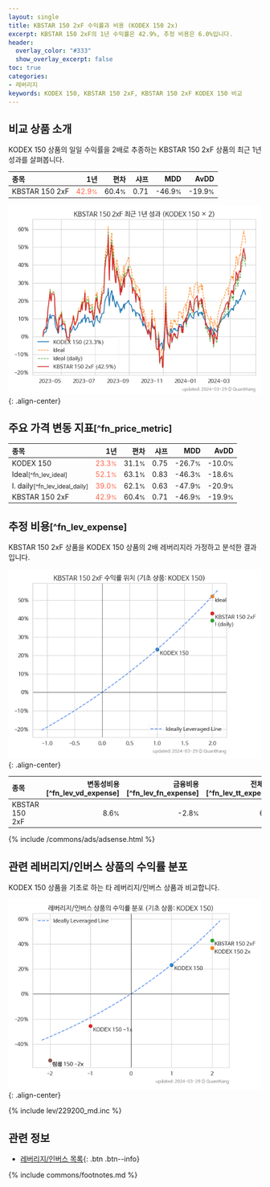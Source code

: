 ```yaml
---
layout: single
title: KBSTAR 150 2xF 수익률과 비용 (KODEX 150 2x)
excerpt: KBSTAR 150 2xF의 1년 수익률은 42.9%, 추정 비용은 6.0%입니다.
header:
  overlay_color: "#333"
  show_overlay_excerpt: false
toc: true
categories:
- 레버리지
keywords: KODEX 150, KBSTAR 150 2xF, KBSTAR 150 2xF KODEX 150 비교
---
```


## 비교 상품 소개


KODEX 150 상품의 일일 수익률을 2배로 추종하는 KBSTAR 150 2xF 상품의 최근 1년 성과를 살펴봅니다.





| **종목** | **1년** | **편차** | **샤프** | **MDD** | **AvDD** |
| :------------ | ------: | -----------: | -------: | ------: | -------: |
| KBSTAR 150 2xF | <span style="color: tomato">42.9<small>%</small></span> | 60.4<small>%</small> | 0.71 | -46.9<small>%</small> | -19.9<small>%</small> |

<!-- more -->


![KBSTAR 150 2xF](/lev/images/278240.png){: .align-center}


## 주요 가격 변동 지표<small>[^fn_price_metric]</small>


| **종목** | **1년** | **편차** | **샤프** | **MDD** | **AvDD** |
| :------------ | ------: | -----------: | -------: | ------: | -------: |
| KODEX 150 | <span style="color: tomato">23.3<small>%</small></span> | 31.1<small>%</small> | 0.75 | -26.7<small>%</small> | -10.0<small>%</small> |
| Ideal<small>[^fn_lev_ideal]</small> | <span style="color: tomato">52.1<small>%</small></span> | 63.1<small>%</small> | 0.83 | -46.3<small>%</small> | -18.6<small>%</small> |
| I. daily<small>[^fn_lev_ideal_daily]</small> | <span style="color: tomato">39.0<small>%</small></span> | 62.1<small>%</small> | 0.63 | -47.9<small>%</small> | -20.9<small>%</small> |
| KBSTAR 150 2xF | <span style="color: tomato">42.9<small>%</small></span> | 60.4<small>%</small> | 0.71 | -46.9<small>%</small> | -19.9<small>%</small> |


## 추정 비용<small>[^fn_lev_expense]</small><a id="expense"></a>

KBSTAR 150 2xF 상품을 KODEX 150 상품의 2배 레버리지라 가정하고 분석한 결과입니다.

![KBSTAR 150 2xF](/lev/images/278240_ideal.png){: .align-center}

| **종목** | **변동성비용**[^fn_lev_vd_expense] | **금융비용**[^fn_lev_fn_expense] | **전체비용**[^fn_lev_tt_expense] |
| :------------ | ------: | -----------: | -------: |
| KBSTAR 150 2xF | 8.6<small>%</small> | -2.8<small>%</small> | 6.0<small>%</small> |

{% include /commons/ads/adsense.html %}



## 관련 레버리지/인버스 상품의 수익률 분포

KODEX 150 상품을 기초로 하는 타 레버리지/인버스 상품과 비교합니다.

![KODEX 150](/lev/images/229200_ideal.png){: .align-center}

{% include lev/229200_md.inc %}


## 관련 정보

- [레버리지/인버스 목록](/lev/){: .btn .btn--info}

{% include commons/footnotes.md %}